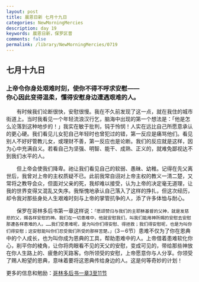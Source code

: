 ```yaml
---
layout: post
title: 晨恩日新 七月十九日
categories: NewMorningMercies
description: day 19
keywords: 晨恩日新，保罗区普
comments: false
permalink: /library/NewMorningMercies/0719
---
```


## 七月十九日

### 上帝令你身处艰难时刻，使你不得不呼求安慰—— <br> 你心因此变得温柔，懂得安慰身边遭遇艰难的人。

&emsp;&emsp;有时候我们论断很快，安慰很慢。我在不久前发现了这一点，就在我住的城市街道上。当时我看见一个年轻流浪汉行乞，脑海中出现的第一个想法是：「他是怎么沦落到这种地步的！」我实在敏于批判，钝于怜悯！人实在远比自己所愿意承认的更心硬。我们看见儿女犯自己年轻时也曾犯过的错，第一反应是痛骂他们。看见别人不好好管教儿女，或理财不善，第一反应也是论断。我们的反应就是这样，因为心中充满自义。若看自己为坚强、明智、能干、成熟、正义的，就难免鄙视达不到我们水平的人。

&emsp;&emsp;但上帝会使我们降卑。祂让我们看见自己的软弱、愚昧、幼稚。记得在先父离世后，我曾对上帝的主权质疑不已。此前我常自诩对上帝主权的教义一清二楚，又常将之教导会众，但面对父亲的死，我却难以接受，认为上帝的决定毫无道理，让我的世界变得又混乱又失序。我惭愧地承认自己落入了这样的挣扎，但这次经历，却令我对那些身处人生艰难时刻与上帝的掌管抗争的人，添了许多体恤与耐心。

&emsp;&emsp;保罗在哥林多后书第一章这样说：`「愿颂赞归与我们的主耶稣基督的父神，就是发慈悲的父，赐各样安慰的神。我们在一切患难中，他就安慰我们，叫我们能用神所赐的安慰去安慰那遭各样患难的人。……我们受患难呢，是为叫你们得安慰、得拯救；我们得安慰呢，也是为叫你们得安慰；这安慰能叫你们忍受我们所受的那样苦楚。」`（3－6节）患难不仅为了你在恩典中的个人成长，也为叫你成为恩典的工具，帮助患难中的人。上帝借着患难软化你心，削平你的棱角，让你将肉眼看不见的天父的安慰，变成可见的，带给那些神放在你人生路上的、疲惫的天路客。你所领受的安慰，上帝愿意你与人分享。你领受了赐人盼望的恩典，意味着要将这恩典传给身边的人。这是何等奇妙的计划！

更多的信息和勉励：[哥林多后书一章3至11节]()
